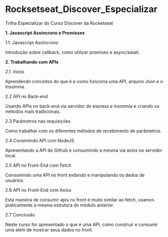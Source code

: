 # Rocksetseat_Discover_Especializar

Trilha Especializar do Curso Discover da Rocketseat

**1. Javascript Assíncrono e Promisses**

1.1. Javascript Assíncrono

<p>Introdução sobre callback, como utilizar promises e async/await.</p>

**2. Trabalhando com APIs**

2.1. Início

<p>Aprendendo conceitos do que é e como funciona uma API, arquivo Json e o Insomnia.</p>

2.2 API no Back-end

<p>Usando APIs no back-end via servidor do express e insomnia e criando os métodos mais tradicionais.</p>

2.3 Parâmetros nas requisições

<p>Como trabalhar com os diferentes métodos de recebimento de parâmetros.</p>

2.4 Consimindo API com NodeJS

<p>Apresentando a API do Github e consumindo a mesma via axios no servidor local.</p>

2.5 API no Front-End com Fetch

<p>Consumindo uma API no front exibindo e manipulando os dados de usuários.</p>

2.6 API no Front-End com Axios

<p>Esta maneira de consumir apis no front é muito similar ao fetch, usamos praticamente a mesma estrutura do módulo anterior.</p>

2.7 Conclusão

<p>Neste curso for apresentado o que é uma API, como construir e consumir uma além de mostrar seus dados no front.</p>
